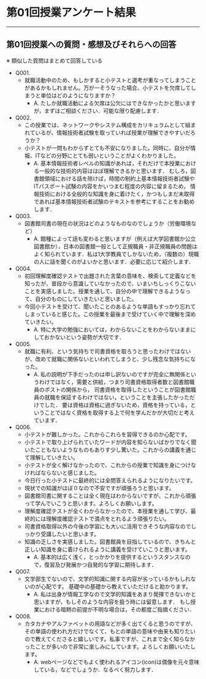# 第01回授業アンケート結果
----------
## 第01回授業への質問・感想及びそれらへの回答
※ 類似した質問はまとめて回答している

- Q001. 
  - 就職活動中のため、もしかすると小テストと選考が重なってしまうことがあるかもしれません。万が一そうなった場合、小テストを欠席してしまうと単位はどのようになりますか？
    - A. たしか就職活動による欠席は公欠にはできなかったかと思いますが，まずはご相談ください．可能な限り配慮します．
- Q002.
  - この授業では、ネットワークやシステム構成をカリキュラムとして組まれているが、情報技術者試験を取っていれば授業が理解できやすいだろうか？
  - 小テストが一問もわからずとても不安になりました。同時に、自分が情報、ITなどの分野にとても弱いということがよくわかりました。
    - A. 基本情報技術者レベルの知識があれば，それだけで本授業における一般的な技術的内容はほぼ理解できるかと思います．
むしろ，図書館領域における話を除けば，時間の制約上基本情報技術者試験やITパスポート試験の内容をかいつまむ程度の内容に留まるため，
情報技術における全般的な知識を身に着けたく，かつもしまだ未取得であれば基本情報技術者試験のテキストを参考にすることをお勧めします．
- Q003.
  - 図書館司書の現在の状況はどのようなものなのでしょうか（労働環境など）
    - A. 館種によって話も変わると思いますが（例えば大学図書館か公立図書館か），日本の図書館一般として正規職員・非正規職員の問題はよく知られています．私は1大学教員でしかないため，（複数の）現職の人に話を聞くのがよいかと思います．必要に応じて紹介します．
- Q004.
  - 初回理解度確認テストで出題された言葉の意味を、検索して定義などを知ったが、普段から意識していなかったので、いまいちしっくりこないことを実感しました。授業を通して、自分の中で理解できるようなって、自分のものにしていきたいと思いました。
  - 今回小テストを受けて、聞いたことのあるような単語もすっかり忘れてしまっていると感じた。この授業を最後まで受けていく中で理解を深めていきたい。
    - A. 特に大学の勉強においては，わからないことをわからないままにしておかないという姿勢が大切です．
- Q005.
  - 就職に有利、という気持ちで司書資格を取ろうと思ったわけではないが、改めて就職に関係ないといわれてしまうと、少し残念な気持ちになった。
    - A. 私の説明が下手だったのは申し訳ないのですが完全に無関係というわけではなく，需要と供給，つまり司書資格取得者数と図書館職員のポストの関係から，
司書資格を取得したということが図書館職員の就職を保証するわけではない，ということを主張したかっただけでした．
要は資格は資格に過ぎないため，資格を持っている，ということではなく資格を取得する上で何を学んだかが大切だと考えています．
- Q006.
  - 小テストが難しかった。これからこれらを習得できるのか心配です。
  - 小テストで取り上げられていたワードが内容を知らないばかりでなく聞いたこともないようなものもありす少し驚いた。これからの講義を通じて理解していきたい。
  - 小テストが全く解けなかったので、これからの授業で知識を身につけなければならないと感じました。
  - 今日行った小テストに最終的には全問答えられるようになりたいです。
  - 現状での知識がほぼ０なので不安ですが頑張ろうと思います。
  - 図書館司書に関することは全く現在はわからないですが、これから頑張って学んでいこうと思います。よろしくお願いします。
  - 理解度確認テストが全くわからなかったので、本授業を通して学び、最終的には理解度確認テストで満点をとれるよう頑張りたい。
  - 司書資格取得以外の今後の学習にも大いに活用できそうな内容なのでしっかり受講したいと思います。
  - 知識の乏しさを実感しました。図書館員を目指しているので、きちんと正しい知識を身に着けられるように講義を受けていこうと思います。
    - A. 基本的は広く浅く，とっかかりを提供するというスタンスなので，復習及び発展かつ自発的な学習に期待します．
- Q007.
  - 文学部生でないので、文学的知識に関する内容が劣っているかもしれないのが心配です。  基礎中の基礎から教えていただけると助かります。
    - A. 私は出身が情報工学なので文学的知識をあまり発揮できないかと思いますが，もしそのような内容を扱う時には留意します．
もし授業における暗黙の前提が不明な場合は，その都度ご指摘ください．
- Q008.
  - カタカナやアルファベットの用語などが多く出てくると思うのですが、その単語の使われ方だけでなくて、もとの単語の意味や由来も知りたいので教えてくださると嬉しいです。私事ですが、これまで全く知らなかったことが多いので非常に楽しみにしています。よろしくお願いいたします。
    - A. webページなどでもよく使われるアイコン(icon)は偶像を元々意味している，などでしょうか．なるべく努力します．
